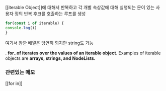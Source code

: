 [[iterable Object]]에 대해서 반복하고 각 개별 속상값에 대해 실행되는 문이 있는 사용자 정의 반복 후크를 호출하는 루프를 생성

```js
for(const i of iterable) {
console.log(i)
}
```

여기서 잠깐 배열은 당연히 되지만 string도 가능 

. **for..of iterates over the values of an iterable object**. 
Examples of iterable objects are **arrays, strings, and NodeLists.**


### 관련있는 메모
[[for in]]
